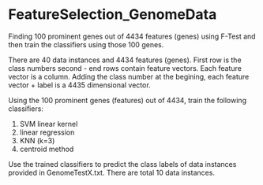 # FeatureSelection_GenomeData
Finding 100 prominent genes out of 4434 features (genes) using F-Test and then train the classifiers using those 100 genes.

There are 40 data instances and 4434 features (genes). First row is the class numbers second - end rows contain feature vectors. Each feature vector is a column. Adding the class number at the begining, each feature vector + label is a 4435 dimensional vector.

Using the 100 prominent genes (features) out of 4434, train the following classifiers:
1. SVM linear kernel
2. linear regression
3. KNN (k=3)
4. centroid method

Use the trained classifiers to predict the class labels of data instances provided in GenomeTestX.txt. There are total 10 data instances.

